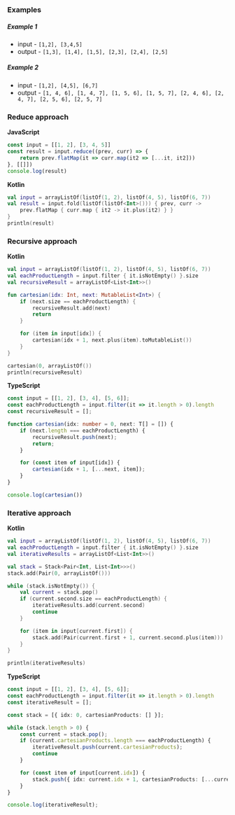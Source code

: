 ### Examples

##### Example 1
- input - `[1,2], [3,4,5]`
- output - `[1,3], [1,4], [1,5], [2,3], [2,4], [2,5]`

##### Example 2
- input - `[1,2], [4,5], [6,7]`
- output - `[1, 4, 6], [1, 4, 7], [1, 5, 6], [1, 5, 7], [2, 4, 6], [2, 4, 7], [2, 5, 6], [2, 5, 7]`


### Reduce approach

**JavaScript**
```js
const input = [[1, 2], [3, 4, 5]]
const result = input.reduce((prev, curr) => {
    return prev.flatMap(it => curr.map(it2 => [...it, it2]))
}, [[]])
console.log(result)
```

**Kotlin**
```kotlin
val input = arrayListOf(listOf(1, 2), listOf(4, 5), listOf(6, 7))
val result = input.fold(listOf(listOf<Int>())) { prev, curr ->
    prev.flatMap { curr.map { it2 -> it.plus(it2) } }
}
println(result)
```

### Recursive approach
**Kotlin**
```kotlin
val input = arrayListOf(listOf(1, 2), listOf(4, 5), listOf(6, 7))
val eachProductLength = input.filter { it.isNotEmpty() }.size
val recursiveResult = arrayListOf<List<Int>>()

fun cartesian(idx: Int, next: MutableList<Int>) {
    if (next.size == eachProductLength) {
        recursiveResult.add(next)
        return
    }

    for (item in input[idx]) {
        cartesian(idx + 1, next.plus(item).toMutableList())
    }
}

cartesian(0, arrayListOf())
println(recursiveResult)
```

**TypeScript**
```typescript
const input = [[1, 2], [3, 4], [5, 6]];
const eachProductLength = input.filter(it => it.length > 0).length
const recursiveResult = [];

function cartesian(idx: number = 0, next: T[] = []) {
    if (next.length === eachProductLength) {
        recursiveResult.push(next);
        return;
    }

    for (const item of input[idx]) {
        cartesian(idx + 1, [...next, item]);
    }
}

console.log(cartesian())
```

### Iterative approach
**Kotlin**
```kotlin 
val input = arrayListOf(listOf(1, 2), listOf(4, 5), listOf(6, 7))
val eachProductLength = input.filter { it.isNotEmpty() }.size
val iterativeResults = arrayListOf<List<Int>>()

val stack = Stack<Pair<Int, List<Int>>>()
stack.add(Pair(0, arrayListOf()))

while (stack.isNotEmpty()) {
    val current = stack.pop()
    if (current.second.size == eachProductLength) {
        iterativeResults.add(current.second)
        continue
    }

    for (item in input[current.first]) {
        stack.add(Pair(current.first + 1, current.second.plus(item)))
    }
}

println(iterativeResults)
```

**TypeScript**
```typescript
const input = [[1, 2], [3, 4], [5, 6]];
const eachProductLength = input.filter(it => it.length > 0).length
const iterativeResult = [];

const stack = [{ idx: 0, cartesianProducts: [] }];

while (stack.length > 0) {
    const current = stack.pop();
    if (current.cartesianProducts.length === eachProductLength) {
        iterativeResult.push(current.cartesianProducts);
        continue
    }

    for (const item of input[current.idx]) {
        stack.push({ idx: current.idx + 1, cartesianProducts: [...current.cartesianProducts, item]});
    }
}

console.log(iterativeResult);
```
